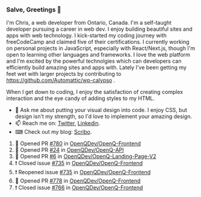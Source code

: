 ### Salve, Greetings 👋

I'm Chris, a web developer from Ontario, Canada. I'm a self-taught developer pursuing a career in web dev. I enjoy building beautiful sites and apps with web technology.
I kick-started my coding journey with freeCodeCamp and claimed five of their certifications.  I currently working on personal projects in JavaScript, especially with React/Next.js, though I'm open to learning other languages and frameworks. I love the web platform and I'm excited by the powerful technolgies which can developers can efficiently build amazing sites and apps with. Lately I've been getting my feet wet with larger projects by contributing to https://github.com/Automattic/wp-calypso .

When I get down to coding, I enjoy the satisfaction of creating complex interaction and the eye candy of adding styles to my HTML. 

- 💬 Ask me about putting your visual design into code. I enjoy CSS, but design isn't my strength, so I'd love to implement your amazing design.
- 📫 Reach me on: [Twitter](https://twitter.com/Christo28120856), [Linkedin](https://www.linkedin.com/in/christopher-stevers-07b9a5204/).
- ⌨ Check out my blog: [Scribo](https://christopherstevers.cf).
<!--
**Christopher-Stevers/Christopher-Stevers** is a ✨ _special_ ✨ repository because its `README.md` (this file) appears on your GitHub profile.

Here are some ideas to get you started:

- 🔭 I’m currently working on ...
- 🌱 I’m currently learning ...
- 👯 I’m looking to collaborate on ...
- 🤔 I’m looking for help with ...
- 😄 Pronouns: ...
- ⚡ Fun fact: ...
-->

<!--START_SECTION:activity-->
1. 💪 Opened PR [#780](https://github.com/OpenQDev/OpenQ-Frontend/pull/780) in [OpenQDev/OpenQ-Frontend](https://github.com/OpenQDev/OpenQ-Frontend)
2. 💪 Opened PR [#24](https://github.com/OpenQDev/OpenQ-API/pull/24) in [OpenQDev/OpenQ-API](https://github.com/OpenQDev/OpenQ-API)
3. 💪 Opened PR [#6](https://github.com/OpenQDev/OpenQ-Landing-Page-V2/pull/6) in [OpenQDev/OpenQ-Landing-Page-V2](https://github.com/OpenQDev/OpenQ-Landing-Page-V2)
4. ❗️ Closed issue [#735](https://github.com/OpenQDev/OpenQ-Frontend/issues/735) in [OpenQDev/OpenQ-Frontend](https://github.com/OpenQDev/OpenQ-Frontend)
5. ❗️ Reopened issue [#735](https://github.com/OpenQDev/OpenQ-Frontend/issues/735) in [OpenQDev/OpenQ-Frontend](https://github.com/OpenQDev/OpenQ-Frontend)
6. 💪 Opened PR [#778](https://github.com/OpenQDev/OpenQ-Frontend/pull/778) in [OpenQDev/OpenQ-Frontend](https://github.com/OpenQDev/OpenQ-Frontend)
7. ❗️ Closed issue [#766](https://github.com/OpenQDev/OpenQ-Frontend/issues/766) in [OpenQDev/OpenQ-Frontend](https://github.com/OpenQDev/OpenQ-Frontend)
<!--END_SECTION:activity-->
